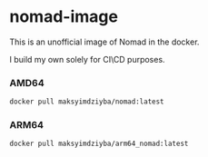 # nomad-image
This is an unofficial image of Nomad in the docker.

I build my own solely for CI\CD purposes.

### AMD64
```sh
docker pull maksyimdziyba/nomad:latest
```
### ARM64
```sh
docker pull maksyimdziyba/arm64_nomad:latest
```